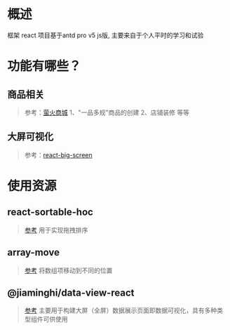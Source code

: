 

# 概述
框架 react
项目基于antd pro v5 js版,
主要来自于个人平时的学习和试验

# 功能有哪些？

## 商品相关
> 参考：[萤火商城](https://www.yiovo.com/demo)
1、"一品多规"商品的创建
2、店铺装修
等等

## 大屏可视化
> 参考：[react-big-screen](https://link.zhihu.com/?target=https%3A//gitee.com/MTrun/react-big-screen)

# 使用资源

## react-sortable-hoc
> [参考](https://github.com/clauderic/react-sortable-hoc)
用于实现拖拽排序

## array-move
> [参考](https://www.npmjs.com/package/array-move)
将数组项移动到不同的位置

## @jiaminghi/data-view-react
> [参考](http://datav-react.jiaminghi.com/guide/#%E7%94%A8%E5%89%8D%E5%BF%85%E7%9C%8B)
主要用于构建大屏（全屏）数据展示页面即数据可视化，具有多种类型组件可供使用